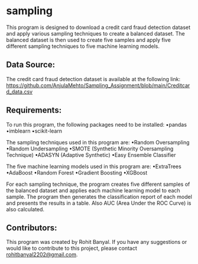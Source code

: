 # sampling
This program is designed to download a credit card fraud detection dataset and apply various sampling techniques to create a balanced dataset. The balanced dataset is then used to create five samples and apply five different sampling techniques to five machine learning models.

 ## Data Source:
The credit card fraud detection dataset is available at the following link: https://github.com/AnjulaMehto/Sampling_Assignment/blob/main/Creditcard_data.csv

## Requirements:
To run this program, the following packages need to be installed:
•pandas
•imblearn
•scikit-learn

The sampling techniques used in this program are:
•Random Oversampling
•Random Undersampling
•SMOTE (Synthetic Minority Oversampling Technique)
•ADASYN (Adaptive Synthetic)
•Easy Ensemble Classifier

The five machine learning models used in this program are:
•ExtraTrees
•AdaBoost
•Random Forest
•Gradient Boosting
•XGBoost

For each sampling technique, the program creates five different samples of the balanced dataset and applies each machine learning model to each sample. The program then generates the classification report of each model and presents the results in a table. Also AUC (Area Under the ROC Curve) is also calculated.

## Contributors:
This program was created by Rohit Banyal. If you have any suggestions or would like to contribute to this project, please contact rohitbanyal2202@gmail.com.
